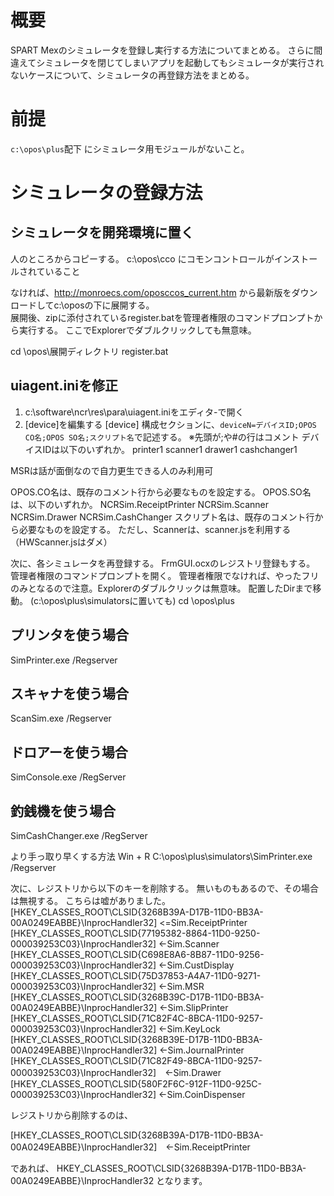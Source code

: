 # 概要
SPART Mexのシミュレータを登録し実行する方法についてまとめる。
さらに間違えてシミュレータを閉じてしまいアプリを起動してもシミュレータが実行されないケースについて、シミュレータの再登録方法をまとめる。

# 前提
`c:\opos\plus`配下 にシミュレータ用モジュールがないこと。

# シミュレータの登録方法
## シミュレータを開発環境に置く
人のところからコピーする。
c:\opos\cco にコモンコントロールがインストールされていること

なければ、http://monroecs.com/oposccos_current.htm
から最新版をダウンロードしてc:\oposの下に展開する。  
展開後、zipに添付されているregister.batを管理者権限のコマンドプロンプトから実行する。
ここでExplorerでダブルクリックしても無意味。

cd \opos\展開ディレクトリ
register.bat

## uiagent.iniを修正
1. c:\software\ncr\res\para\uiagent.iniをエディタ-で開く
2. [device]を編集する
[device] 構成セクションに、`deviceN=デバイスID;OPOS CO名;OPOS SO名;スクリプト名`で記述する。
※先頭が;や#の行はコメント
デバイスIDは以下のいずれか。
printer1
scanner1
drawer1
cashchanger1

MSRは話が面倒なので自力更生できる人のみ利用可

OPOS.CO名は、既存のコメント行から必要なものを設定する。
OPOS.SO名は、以下のいずれか。
NCRSim.ReceiptPrinter
NCRSim.Scanner
NCRSim.Drawer
NCRSim.CashChanger
スクリプト名は、既存のコメント行から必要なものを設定する。
ただし、Scannerは、scanner.jsを利用する（HWScanner.jsはダメ）

次に、各シミュレータを再登録する。
FrmGUI.ocxのレジストリ登録もする。
管理者権限のコマンドプロンプトを開く。
管理者権限でなければ、やったフリのみとなるので注意。Explorerのダブルクリックは無意味。
配置したDirまで移動。
(c:\opos\plus\simulatorsに置いても)
cd \opos\plus
## プリンタを使う場合
SimPrinter.exe /Regserver
## スキャナを使う場合
ScanSim.exe /Regserver
## ドロアーを使う場合
SimConsole.exe /RegServer
## 釣銭機を使う場合
SimCashChanger.exe /RegServer

より手っ取り早くする方法
Win + R
C:\opos\plus\simulators\SimPrinter.exe /Regserver

次に、レジストリから以下のキーを削除する。
無いものもあるので、その場合は無視する。
こちらは嘘がありました。
[HKEY_CLASSES_ROOT\CLSID\{3268B39A-D17B-11D0-BB3A-00A0249EABBE}\InprocHandler32]  <=Sim.ReceiptPrinter
[HKEY_CLASSES_ROOT\CLSID\{77195382-8864-11D0-9250-000039253C03}\InprocHandler32]  <-Sim.Scanner
[HKEY_CLASSES_ROOT\CLSID\{C698E8A6-8B87-11D0-9256-000039253C03}\InprocHandler32] <-Sim.CustDisplay
[HKEY_CLASSES_ROOT\CLSID\{75D37853-A4A7-11D0-9271-000039253C03}\InprocHandler32]  <-Sim.MSR
[HKEY_CLASSES_ROOT\CLSID\{3268B39C-D17B-11D0-BB3A-00A0249EABBE}\InprocHandler32]  <-Sim.SlipPrinter
[HKEY_CLASSES_ROOT\CLSID\{71C82F4C-8BCA-11D0-9257-000039253C03}\InprocHandler32]  ←Sim.KeyLock
[HKEY_CLASSES_ROOT\CLSID\{3268B39E-D17B-11D0-BB3A-00A0249EABBE}\InprocHandler32]  <-Sim.JournalPrinter
[HKEY_CLASSES_ROOT\CLSID\{71C82F49-8BCA-11D0-9257-000039253C03}\InprocHandler32]　←Sim.Drawer
[HKEY_CLASSES_ROOT\CLSID\{580F2F6C-912F-11D0-925C-000039253C03}\InprocHandler32]  <-Sim.CoinDispenser

レジストリから削除するのは、

[HKEY_CLASSES_ROOT\CLSID\{3268B39A-D17B-11D0-BB3A-00A0249EABBE}\InprocHandler32]　←Sim.ReceiptPrinter

であれば、
HKEY_CLASSES_ROOT\CLSID\{3268B39A-D17B-11D0-BB3A-00A0249EABBE}\InprocHandler32
となります。

